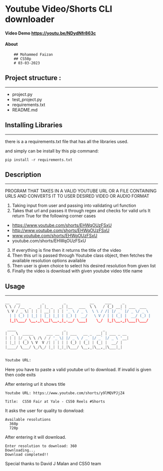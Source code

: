 # Youtube Video/Shorts CLI downloader
####  Video Demo   https://youtu.be/NDydNfr863c
####  About
        ## Mohammed Faizan
        ## CS50p
        # 03-03-2023

## Project structure :
---
* project.py
* test_project.py
* requirements.txt
* README.md


## Installing Libraries
---

there is a a requirements.txt file that has all the libraries used.

and simply can be install by this pip command:

```
pip install -r requirements.txt
```

##  Description
---
 PROGRAM THAT TAKES IN A VALID YOUTUBE URL OR A FILE CONTAINING URLS
 AND CONVERTS IT TO USER DESIRED VIDEO OR AUDIO FORMAT

1. Taking input from user and passing into validating url function
2. Takes that url and passes it through regex and checks for valid urls
        It return True for the following corner cases
* https://www.youtube.com/shorts/EHWqOUzFSxU
* http://www.youtube.com/shorts/EHWqOUzFSxU
* www.youtube.com/shorts/EHWqOUzFSxU
* youtube.com/shorts/EHWqOUzFSxU
3. If everything is fine then it returns the title of the video
4. Then this url is passed through Youtube class object, then fetches the available resolution options available
5. Then user is given choice to select his desired resolution from given list
6. Finally the video is download with given youtube video title name


## Usage
---
```python
__   __          _         _           __     ___     _
\ \ / /__  _   _| |_ _   _| |__   ___  \ \   / (_) __| | ___  ___
 \ V / _ \| | | | __| | | | '_ \ / _ \  \ \ / /| |/ _` |/ _ \/ _ \
  | | (_) | |_| | |_| |_| | |_) |  __/   \ V / | | (_| |  __/ (_) |
  |_|\___/ \__,_|\__|\__,_|_.__/ \___|    \_/  |_|\__,_|\___|\___/

 ____                      _                 _
|  _ \  _____      ___ __ | | ___   __ _  __| | ___ _ __
| | | |/ _ \ \ /\ / / '_ \| |/ _ \ / _` |/ _` |/ _ \ '__|
| |_| | (_) \ V  V /| | | | | (_) | (_| | (_| |  __/ |
|____/ \___/ \_/\_/ |_| |_|_|\___/ \__,_|\__,_|\___|_|


Youtube URL:
```
Here you have to paste a valid youtube url to download. If invalid is given then code exits

After entering url it shows title
```
Youtube URL: https://www.youtube.com/shorts/y9lMQVPJjZ4

Title:  CS50 Fair at Yale - CS50 Reels #Shorts
```

It asks the user for quality to donwload:
```
Available resolutions
  360p
  720p
```

After entering it will download.
```
Enter resolution to download: 360
Downloading...
Download completed!!
```

Special thanks to David J Malan and CS50 team
